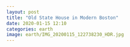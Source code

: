 ```yaml
---
layout: post
title: "Old State House in Modern Boston"
date: 2020-01-15 12:10
categories: earth
image: earth/IMG_20200115_122738230_HDR.jpg
---
```


